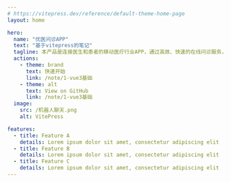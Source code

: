 ```yaml
---
# https://vitepress.dev/reference/default-theme-home-page
layout: home

hero:
  name: "优医问诊APP"
  text: "基于vitepress的笔记"
  tagline: 本产品是连接医生和患者的移动医疗行业APP，通过高效、快速的在线问诊服务，为患者提供健康帮助，涵盖了找医生、快速问诊、开药门诊、疾病查询，健康百科等功能。
  actions:
    - theme: brand
      text: 快速开始
      link: /note/1-vue3基础
    - theme: alt
      text: View on GitHub
      link: /note/1-vue3基础
  image:
    src: /机器人聊天.png
    alt: VitePress

features:
  - title: Feature A
    details: Lorem ipsum dolor sit amet, consectetur adipiscing elit
  - title: Feature B
    details: Lorem ipsum dolor sit amet, consectetur adipiscing elit
  - title: Feature C
    details: Lorem ipsum dolor sit amet, consectetur adipiscing elit
---
```

